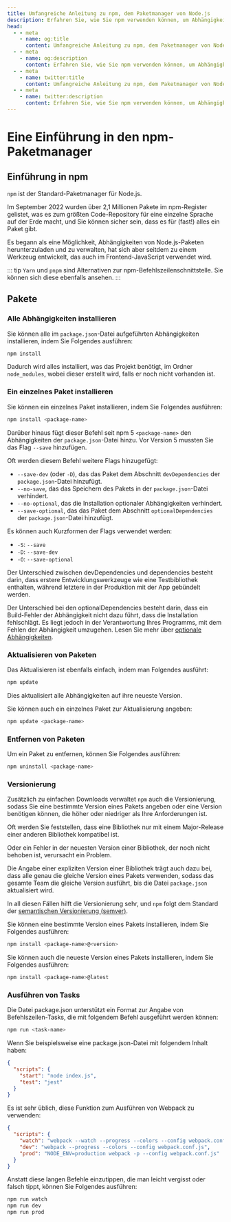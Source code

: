 ```yaml
---
title: Umfangreiche Anleitung zu npm, dem Paketmanager von Node.js
description: Erfahren Sie, wie Sie npm verwenden können, um Abhängigkeiten zu verwalten, Pakete zu installieren und zu aktualisieren sowie Aufgaben in Ihren Node.js-Projekten auszuführen.
head:
  - - meta
    - name: og:title
      content: Umfangreiche Anleitung zu npm, dem Paketmanager von Node.js | Node.js - iDoc.dev
  - - meta
    - name: og:description
      content: Erfahren Sie, wie Sie npm verwenden können, um Abhängigkeiten zu verwalten, Pakete zu installieren und zu aktualisieren sowie Aufgaben in Ihren Node.js-Projekten auszuführen.
  - - meta
    - name: twitter:title
      content: Umfangreiche Anleitung zu npm, dem Paketmanager von Node.js | Node.js - iDoc.dev
  - - meta
    - name: twitter:description
      content: Erfahren Sie, wie Sie npm verwenden können, um Abhängigkeiten zu verwalten, Pakete zu installieren und zu aktualisieren sowie Aufgaben in Ihren Node.js-Projekten auszuführen.
---
```



# Eine Einführung in den npm-Paketmanager

## Einführung in npm

`npm` ist der Standard-Paketmanager für Node.js.

Im September 2022 wurden über 2,1 Millionen Pakete im npm-Register gelistet, was es zum größten Code-Repository für eine einzelne Sprache auf der Erde macht, und Sie können sicher sein, dass es für (fast!) alles ein Paket gibt.

Es begann als eine Möglichkeit, Abhängigkeiten von Node.js-Paketen herunterzuladen und zu verwalten, hat sich aber seitdem zu einem Werkzeug entwickelt, das auch im Frontend-JavaScript verwendet wird.

::: tip
`Yarn` und `pnpm` sind Alternativen zur npm-Befehlszeilenschnittstelle. Sie können sich diese ebenfalls ansehen.
:::

## Pakete

### Alle Abhängigkeiten installieren

Sie können alle im `package.json`-Datei aufgeführten Abhängigkeiten installieren, indem Sie Folgendes ausführen:

```bash
npm install
```

Dadurch wird alles installiert, was das Projekt benötigt, im Ordner `node_modules`, wobei dieser erstellt wird, falls er noch nicht vorhanden ist.

### Ein einzelnes Paket installieren

Sie können ein einzelnes Paket installieren, indem Sie Folgendes ausführen:

```bash
npm install <package-name>
```

Darüber hinaus fügt dieser Befehl seit npm 5 `<package-name>` den Abhängigkeiten der `package.json`-Datei hinzu. Vor Version 5 mussten Sie das Flag `--save` hinzufügen.

Oft werden diesem Befehl weitere Flags hinzugefügt:

+ `--save-dev` (oder `-D`), das das Paket dem Abschnitt `devDependencies` der `package.json`-Datei hinzufügt.
+ `--no-save`, das das Speichern des Pakets in der `package.json`-Datei verhindert.
+ `--no-optional`, das die Installation optionaler Abhängigkeiten verhindert.
+ `--save-optional`, das das Paket dem Abschnitt `optionalDependencies` der `package.json`-Datei hinzufügt.

Es können auch Kurzformen der Flags verwendet werden:

+ `-S`: `--save`
+ `-D`: `--save-dev`
+ `-O`: `--save-optional`

Der Unterschied zwischen devDependencies und dependencies besteht darin, dass erstere Entwicklungswerkzeuge wie eine Testbibliothek enthalten, während letztere in der Produktion mit der App gebündelt werden.

Der Unterschied bei den optionalDependencies besteht darin, dass ein Build-Fehler der Abhängigkeit nicht dazu führt, dass die Installation fehlschlägt. Es liegt jedoch in der Verantwortung Ihres Programms, mit dem Fehlen der Abhängigkeit umzugehen. Lesen Sie mehr über [optionale Abhängigkeiten](https://docs.npmjs.com/cli/v10/using-npm/config#optional).


### Aktualisieren von Paketen
Das Aktualisieren ist ebenfalls einfach, indem man Folgendes ausführt:

```bash
npm update
```

Dies aktualisiert alle Abhängigkeiten auf ihre neueste Version.

Sie können auch ein einzelnes Paket zur Aktualisierung angeben:

```bash
npm update <package-name>
```

### Entfernen von Paketen

Um ein Paket zu entfernen, können Sie Folgendes ausführen:

```bash
npm uninstall <package-name>
```

### Versionierung
Zusätzlich zu einfachen Downloads verwaltet `npm` auch die Versionierung, sodass Sie eine bestimmte Version eines Pakets angeben oder eine Version benötigen können, die höher oder niedriger als Ihre Anforderungen ist.

Oft werden Sie feststellen, dass eine Bibliothek nur mit einem Major-Release einer anderen Bibliothek kompatibel ist.

Oder ein Fehler in der neuesten Version einer Bibliothek, der noch nicht behoben ist, verursacht ein Problem.

Die Angabe einer expliziten Version einer Bibliothek trägt auch dazu bei, dass alle genau die gleiche Version eines Pakets verwenden, sodass das gesamte Team die gleiche Version ausführt, bis die Datei `package.json` aktualisiert wird.

In all diesen Fällen hilft die Versionierung sehr, und `npm` folgt dem Standard der [semantischen Versionierung (semver)](https://semver.org/).

Sie können eine bestimmte Version eines Pakets installieren, indem Sie Folgendes ausführen:

```bash
npm install <package-name>@<version>
```

Sie können auch die neueste Version eines Pakets installieren, indem Sie Folgendes ausführen:

```bash
npm install <package-name>@latest
```

### Ausführen von Tasks
Die Datei package.json unterstützt ein Format zur Angabe von Befehlszeilen-Tasks, die mit folgendem Befehl ausgeführt werden können:

```bash
npm run <task-name>
```

Wenn Sie beispielsweise eine package.json-Datei mit folgendem Inhalt haben:

```json
{
  "scripts": {
    "start": "node index.js",
    "test": "jest"
  }
}
```

Es ist sehr üblich, diese Funktion zum Ausführen von Webpack zu verwenden:

```json
{
  "scripts": {
    "watch": "webpack --watch --progress --colors --config webpack.conf.js",
    "dev": "webpack --progress --colors --config webpack.conf.js",
    "prod": "NODE_ENV=production webpack -p --config webpack.conf.js"
  }
}
```

Anstatt diese langen Befehle einzutippen, die man leicht vergisst oder falsch tippt, können Sie Folgendes ausführen:


```bash
npm run watch
npm run dev
npm run prod
```

